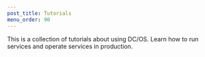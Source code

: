 ```yaml
---
post_title: Tutorials
menu_order: 90
---
```

This is a collection of tutorials about using DC/OS. Learn how to run services and operate services in production.
